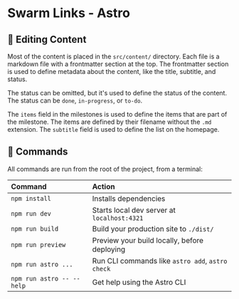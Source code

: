 # Swarm Links - Astro

## 🚀 Editing Content

Most of the content is placed in the `src/content/` directory. Each file is a markdown file with a frontmatter section at the top. The frontmatter section is used to define metadata about the content, like the title, subtitle, and status.

The status can be omitted, but it's used to define the status of the content. The status can be `done`, `in-progress`, or `to-do`.

The `items` field in the milestones is used to define the items that are part of the milestone. The items are defined by their filename without the `.md` extension. The `subtitle` field is used to define the list on the homepage.

## 🧞 Commands

All commands are run from the root of the project, from a terminal:

| Command                   | Action                                           |
| :------------------------ | :----------------------------------------------- |
| `npm install`             | Installs dependencies                            |
| `npm run dev`             | Starts local dev server at `localhost:4321`      |
| `npm run build`           | Build your production site to `./dist/`          |
| `npm run preview`         | Preview your build locally, before deploying     |
| `npm run astro ...`       | Run CLI commands like `astro add`, `astro check` |
| `npm run astro -- --help` | Get help using the Astro CLI                     |
